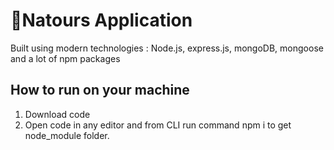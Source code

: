 # 👋Natours Application

Built using modern technologies : Node.js, express.js, mongoDB, mongoose and a lot of npm packages

## How to run on your machine

1. Download code
2. Open code in any editor and from CLI run command npm i to get node_module folder.
